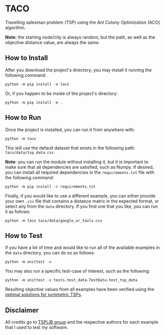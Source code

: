 # TACO
Travelling salesman problem (TSP) using the Ant Colony Optimization (ACO) algorithm.

**Note:** the starting node/city is always random, but the path, as well as the objective distance value, are always the same.

## How to Install
After you download the project's directory, you may install it running the following command:
```shell
python -m pip install -e taco
```
Or, if you happen to be inside of the project's directory:
```shell
python -m pip install -e .
```

## How to Run
Once the project is installed, you can run it from anywhere with:
```shell
python -m taco
```
This will use the default dataset that exists in the following path: `taco/data/tsp_data.csv`

**Note:** you can run the module without installing it, but it is important to make sure that all dependencies are satisfied, such as Numpy. If desired, you can install all required dependencies in the `requirements.txt` file with the following command:
```shell
python -m pip install -r requirements.txt
```

Finally, if you would like to use a different example, you can either provide your own `.csv` file that contains a distance matrix in the expected format, or select any from the `data` directory. If you find one that you like, you can run it as follows:
```shell
python -m taco taco/data/google_or_tools.csv
``` 

## How to Test
If you have a lot of time and would like to run all of the available examples in the `data` directory, you can do so as follows:
```shell
python -m unittest -v
```
You may also run a specific test-case of interest, such as the following:
```shell
python -m unittest -v tests.test_data.TestData.test_tsp_data
```

Resulting objective values from all examples have been verified using the [optimal solutions for symmetric TSPs](http://comopt.ifi.uni-heidelberg.de/software/TSPLIB95/STSP.html). 

## Disclaimer

All credits go to [TSPLIB group](http://comopt.ifi.uni-heidelberg.de/software/TSPLIB95/) and the respective authors for each example that I used to test my software.
